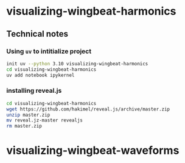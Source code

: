# visualizing-wingbeat-harmonics

## Technical notes

### Using ```uv``` to intitialize project
```bash
init uv --python 3.10 visualizing-wingbeat-harmonics
cd visualizing-wingbeat-harmonics
uv add notebook ipykernel
```

### installing reveal.js
```bash
cd visualizing-wingbeat-harmonics
wget https://github.com/hakimel/reveal.js/archive/master.zip
unzip master.zip
mv reveal.jz-master revealjs
rm master.zip
```

# visualizing-wingbeat-waveforms
